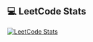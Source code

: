 ## 💻 LeetCode Stats

[![LeetCode Stats](https://leetcard.jacoblin.cool/imdineshkumar24?theme=dark&font=Baloo&ext=contest)](https://leetcode.com/imdineshkumar24)


